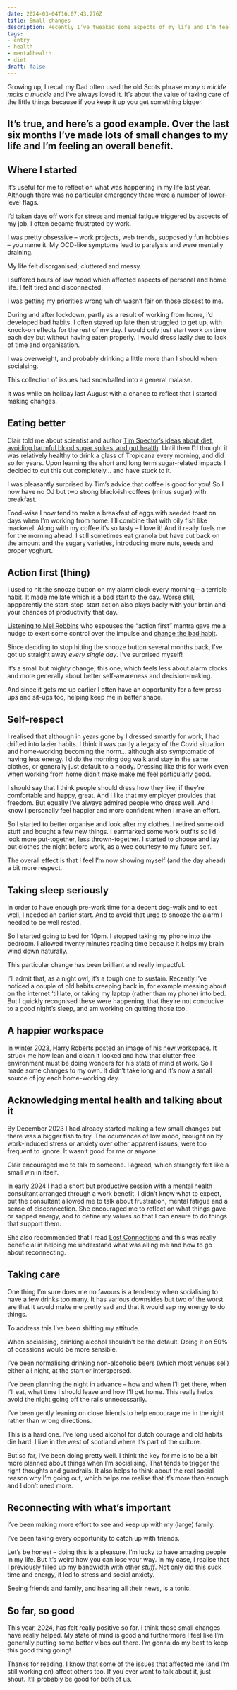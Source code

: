 ```yaml
---
date: 2024-03-04T16:07:43.276Z
title: Small changes
description: Recently I’ve tweaked some aspects of my life and I’m feeling better for it
tags:
- entry
- health
- mentalhealth
- diet
draft: false
---
```

Growing up, I recall my Dad often used the old Scots phrase _mony a mickle maks a muckle_ and I’ve always loved it. It’s about the value of taking care of the little things because if you keep it up you get something bigger. 

It’s true, and here’s a good example. Over the last six months I’ve made lots of small changes to my life and I’m feeling an overall benefit.
---

## Where I started

It’s useful for me to reflect on what was happening in my life last year. Although there was no particular emergency there were a number of lower-level flags.

I’d taken days off work for stress and mental fatigue triggered by aspects of my job. I often became frustrated by work.

I was pretty obsessive – work projects, web trends, supposedly fun hobbies – you name it. My OCD-like symptoms lead to paralysis and were mentally draining.

My life felt disorganised; cluttered and messy.

I suffered bouts of low mood which affected aspects of personal and home life. I felt tired and disconnected.

I was getting my priorities wrong which wasn’t fair on those closest to me.

During and after lockdown, partly as a result of working from home, I’d developed bad habits. I often stayed up late then struggled to get up, with knock-on effects for the rest of my day. I would only just start work on time each day but without having eaten properly. I would dress lazily due to lack of time and organisation.

I was overweight, and probably drinking a little more than I should when socialsing.

This collection of issues had snowballed into a general malaise.

It was while on holiday last August with a chance to reflect that I started making changes.

## Eating better

Clair told me about scientist and author [Tim Spector’s ideas about diet, avoiding harmful blood sugar spikes, and gut health](https://www.theguardian.com/food/2023/apr/25/eat-fibre-first-and-ditch-the-juice-five-quick-and-easy-tips-for-a-much-healthier-meal). Until then I’d thought it was relatively healthy to drink a glass of Tropicana every morning, and did so for years. Upon learning the short and long term sugar-related impacts I decided to cut this out completely… and have stuck to it.

I was pleasantly surprised by Tim’s advice that coffee is good for you! So I now have no OJ but two strong black-ish coffees (minus sugar) with breakfast.

Food-wise I now tend to make a breakfast of eggs with seeded toast on days when I’m working from home. I’ll combine that with oily fish like mackerel. Along with my coffee it’s so tasty – I love it! And it really fuels me for the morning ahead. I still sometimes eat granola but have cut back on the amount and the sugary varieties, introducing more nuts, seeds and proper yoghurt.

## Action first (thing)

I used to hit the snooze button on my alarm clock every morning – a terrible habit. It made me late which is a bad start to the day. Worse still, appparently the start-stop-start action also plays badly with your brain and your chances of productivity that day.

[Listening to Mel Robbins](https://www.tiktok.com/@feedambition/video/7334760705893108997) who espouses the “action first” mantra gave me a nudge to exert some control over the impulse and [change the bad habit](https://youtu.be/HSn-L9IXbOY?si=xuKuSsGqdbgfH_N0&t=846).

Since deciding to stop hitting the snooze button several months back, I’ve got up straight away _every single day_. I’ve surprised myself!

It’s a small but mighty change, this one, which feels less about alarm clocks and more generally about better self-awareness and decision-making. 

And since it gets me up earlier I often have an opportunity for a few press-ups and sit-ups too, helping keep me in better shape.

## Self-respect

I realised that although in years gone by I dressed smartly for work, I had drifted into lazier habits. I think it was partly a legacy of the Covid situation and home-working becoming the norm… although also symptomatic of having less energy. I’d do the morning dog walk and stay in the same clothes, or generally just default to a hoody. Dressing like this for work even when working from home didn’t make make me feel particularly good.

I should say that I think people should dress how they like; if they’re comfortable and happy, great. And I like that my employer provides that freedom. But equally I’ve always admired people who dress well. And I know I personally feel happier and more confident when I make an effort.

So I started to better organise and look after my clothes. I retired some old stuff and bought a few new things. I earmarked some work outfits so I’d look more put-together, less thrown-together. I started to choose and lay out clothes the night before work, as a wee courtesy to my future self.

The overall effect is that I feel I’m now showing myself (and the day ahead) a bit more respect.

## Taking sleep seriously

In order to have enough pre-work time for a decent dog-walk and to eat well, I needed an earlier start. And to avoid that urge to snooze the alarm I needed to be well rested.

So I started going to bed for 10pm. I stopped taking my phone into the bedroom. I allowed twenty minutes reading time because it helps my brain wind down naturally. 

This particular change has been brilliant and really impactful. 

I’ll admit that, as a night owl, it’s a tough one to sustain. Recently I’ve noticed a couple of old habits creeping back in, for example messing about on the internet ‘til late, or taking my laptop (rather than my phone) into bed. But I quickly recognised these were happening, that they’re not conducive to a good night’s sleep, and am working on quitting those too.

## A happier workspace

In winter 2023, Harry Roberts posted an image of [his new workspace](https://images.app.goo.gl/zbdf8LrAir5ooCzS8). It struck me how lean and clean it looked and how that clutter-free environment must be doing wonders for his state of mind at work. So I made some changes to my own. It didn’t take long and it’s now a small source of joy each home-working day.

## Acknowledging mental health and talking about it

By December 2023 I had already started making a few small changes but there was a bigger fish to fry. The ocurrences of low mood, brought on by work-induced stress or anxiety over other apparent issues, were too frequent to ignore. It wasn’t good for me or anyone.

Clair encouraged me to talk to someone. I agreed, which strangely felt like a small win in itself.

In early 2024 I had a short but productive session with a mental health consultant arranged through a work benefit. I didn’t know what to expect, but the consultant allowed me to talk about frustration, mental fatigue and a sense of disconnection. She encouraged me to reflect on what things gave or sapped energy, and to define my values so that I can ensure to do things that support them. 

She also recommended that I read [Lost Connections](https://fuzzylogic.me/posts/just-read-lost-connections/) and this was really beneficial in helping me understand what was ailing me and how to go about reconnecting.

## Taking care

One thing I’m sure does me no favours is a tendency when socialising to have a few drinks too many. It has various downsides but two of the worst are that it would make me pretty sad and that it would sap my energy to do things.

To address this I’ve been shifting my attitude. 

When socialising, drinking alcohol shouldn’t be the default. Doing it on 50% of ocassions would be more sensible. 

I’ve been normalising drinking non-alcoholic beers (which most venues sell) either all night, at the start or interspersed.

I’ve been planning the night in advance – how and when I’ll get there, when I’ll eat, what time I should leave and how I’ll get home. This really helps avoid the night going off the rails unnecessarily.

I’ve been gently leaning on close friends to help encourage me in the right rather than wrong directions.

This is a hard one. I’ve long used alcohol for dutch courage and old habits die hard. I live in the west of scotland where it’s part of the culture. 

But so far, I’ve been doing pretty well. I think the key for me is to be a bit more planned about things when I’m socialising. That tends to trigger the right thoughts and guardrails. It also helps to think about the real social reason why I’m going out, which helps me realise that it’s more than enough and I don’t need more.

## Reconnecting with what’s important

I’ve been making more effort to see and keep up with my (large) family.

I’ve been taking every opportunity to catch up with friends.

Let’s be honest – doing this is a pleasure. I’m lucky to have amazing people in my life. But it’s weird how you can lose your way. In my case, I realise that I previously filled up my bandwidth with other _stuff_. Not only did this suck time and energy, it led to stress and social anxiety.

Seeing friends and family, and hearing all their news, is a tonic. 

## So far, so good

This year, 2024, has felt really positive so far. I think those small changes have really helped. My state of mind is good and furthermore I feel like I’m generally putting some better vibes out there. I’m gonna do my best to keep this good thing going!

Thanks for reading. I know that some of the issues that affected me (and I’m still working on) affect others too. If you ever want to talk about it, just shout. It’ll probably be good for both of us.
